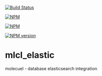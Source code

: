 [![Build Status](https://travis-ci.org/molecuel/mlcl_elastic.svg?branch=master)](https://travis-ci.org/molecuel/mlcl_elastic)

[![NPM](https://nodei.co/npm-dl/mlcl_elastic.png?months=1)](https://nodei.co/npm/mlcl_elastic/)

[![NPM](https://nodei.co/npm/mlcl_elastic.png?downloads=true&stars=true)](https://nodei.co/npm/mlcl_elastic/)

[![NPM version](https://badge.fury.io/js/mlcl_elastic@2x.png)](http://badge.fury.io/js/mlcl_elastic)

mlcl_elastic
============

molecuel - database elasticsearch integration
